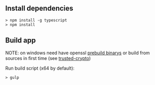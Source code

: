 ## Install dependencies

```
> npm install -g typescript
> npm install

```

## Build app
NOTE: on windows need have openssl [prebuild binarys](https://wiki.openssl.org/index.php/Binaries) or build from sources in first time (see [trusted-crypto](https://github.com/TrustedPlus/crypto/blob/master/binding.gyp#L57))

Run build script (x64 by default):
```
> gulp
```
